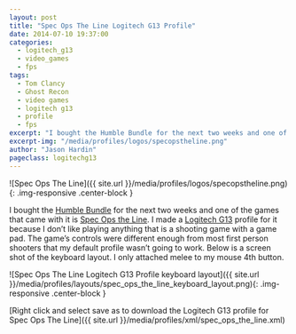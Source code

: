 ```yaml
---
layout: post
title: "Spec Ops The Line Logitech G13 Profile"
date: 2014-07-10 19:37:00
categories:
  - logitech_g13
  - video_games
  - fps
tags:
  - Tom Clancy
  - Ghost Recon
  - video games
  - logitech g13
  - profile
  - fps
excerpt: "I bought the Humble Bundle for the next two weeks and one of the games that came with it is Spec Ops the Line. I made a Logitech G13 profile for it because I don’t like playing anything that is a shooting game with a game pad."
excerpt-img: "/media/profiles/logos/specopstheline.png"
author: "Jason Hardin"
pageclass: logitechg13
---
```

![Spec Ops The Line]({{ site.url }}/media/profiles/logos/specopstheline.png){: .img-responsive .center-block }

I bought the [Humble Bundle](https://www.humblebundle.com/) for the next two weeks and one of the games that came with it is [Spec Ops the Line](http://www.specopstheline.com/us/). I made a [Logitech G13](http://gaming.logitech.com/en-us/product/g13-advanced-gameboard) profile for it because I don’t like playing anything that is a shooting game with a game pad. The game’s controls were different enough from most first person shooters that my default profile wasn’t going to work. Below is a screen shot of the keyboard layout. I only attached melee to my mouse 4th button.

![Spec Ops The Line Logitech G13 Profile keyboard layout]({{ site.url }}/media/profiles/layouts/spec_ops_the_line_keyboard_layout.png){: .img-responsive .center-block }

[Right click and select save as to download the Logitech G13 profile for Spec Ops The Line]({{ site.url }}/media/profiles/xml/spec_ops_the_line.xml)
